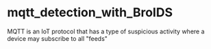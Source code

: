 # mqtt_detection_with_BroIDS
MQTT is an IoT protocol that has a type of suspicious activity where a device may subscribe to all "feeds"
